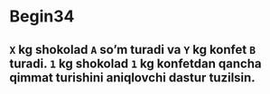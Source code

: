 # Begin34
## `X` kg shokolad `A` so’m turadi va `Y` kg konfet `B` turadi. `1` kg shokolad `1` kg konfetdan qancha qimmat turishini aniqlovchi dastur tuzilsin.
```cpp

```

